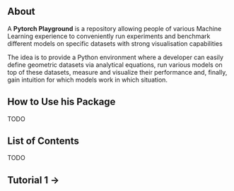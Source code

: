 ## About
A **Pytorch Playground** is a repository allowing people of various Machine Learning experience to conveniently run experiments and benchmark different models on specific datasets with strong visualisation capabilities

The idea is to provide a Python environment where a developer can easily define geometric datasets via analytical equations, run various models on top of these datasets, measure and visualize their performance and, finally, gain intuition for which models work in which situation.

## How to Use his Package
TODO

## List of Contents
TODO

## Tutorial 1 -> 
